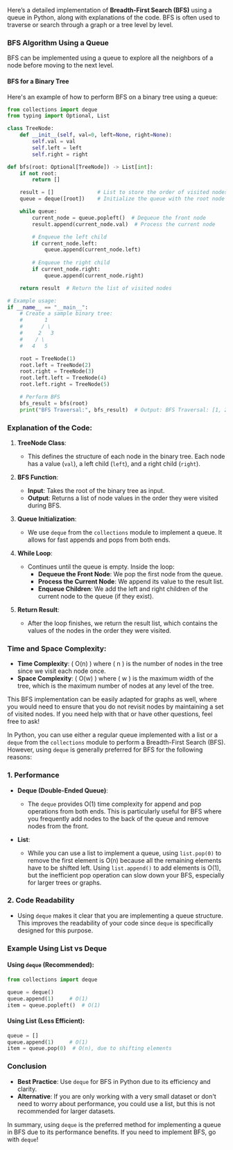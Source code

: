 
Here’s a detailed implementation of **Breadth-First Search (BFS)** using a queue in Python, along with explanations of the code. BFS is often used to traverse or search through a graph or a tree level by level.

### BFS Algorithm Using a Queue

BFS can be implemented using a queue to explore all the neighbors of a node before moving to the next level. 

#### BFS for a Binary Tree

Here's an example of how to perform BFS on a binary tree using a queue:

```python
from collections import deque
from typing import Optional, List

class TreeNode:
    def __init__(self, val=0, left=None, right=None):
        self.val = val
        self.left = left
        self.right = right

def bfs(root: Optional[TreeNode]) -> List[int]:
    if not root:
        return []

    result = []              # List to store the order of visited nodes
    queue = deque([root])    # Initialize the queue with the root node

    while queue:
        current_node = queue.popleft()  # Dequeue the front node
        result.append(current_node.val)  # Process the current node

        # Enqueue the left child
        if current_node.left:
            queue.append(current_node.left)
        
        # Enqueue the right child
        if current_node.right:
            queue.append(current_node.right)

    return result  # Return the list of visited nodes

# Example usage:
if __name__ == "__main__":
    # Create a sample binary tree:
    #       1
    #      / \
    #     2   3
    #    / \
    #   4   5

    root = TreeNode(1)
    root.left = TreeNode(2)
    root.right = TreeNode(3)
    root.left.left = TreeNode(4)
    root.left.right = TreeNode(5)

    # Perform BFS
    bfs_result = bfs(root)
    print("BFS Traversal:", bfs_result)  # Output: BFS Traversal: [1, 2, 3, 4, 5]
```

### Explanation of the Code:

1. **TreeNode Class**:
   - This defines the structure of each node in the binary tree. Each node has a value (`val`), a left child (`left`), and a right child (`right`).

2. **BFS Function**:
   - **Input**: Takes the root of the binary tree as input.
   - **Output**: Returns a list of node values in the order they were visited during BFS.

3. **Queue Initialization**:
   - We use `deque` from the `collections` module to implement a queue. It allows for fast appends and pops from both ends.

4. **While Loop**:
   - Continues until the queue is empty. Inside the loop:
     - **Dequeue the Front Node**: We pop the first node from the queue.
     - **Process the Current Node**: We append its value to the result list.
     - **Enqueue Children**: We add the left and right children of the current node to the queue (if they exist).

5. **Return Result**:
   - After the loop finishes, we return the result list, which contains the values of the nodes in the order they were visited.

### Time and Space Complexity:
- **Time Complexity**: \( O(n) \) where \( n \) is the number of nodes in the tree since we visit each node once.
- **Space Complexity**: \( O(w) \) where \( w \) is the maximum width of the tree, which is the maximum number of nodes at any level of the tree.

This BFS implementation can be easily adapted for graphs as well, where you would need to ensure that you do not revisit nodes by maintaining a set of visited nodes. If you need help with that or have other questions, feel free to ask!



In Python, you can use either a regular queue implemented with a list or a `deque` from the `collections` module to perform a Breadth-First Search (BFS). However, using `deque` is generally preferred for BFS for the following reasons:

### **1. Performance**

- **Deque (Double-Ended Queue)**:
  - The `deque` provides O(1) time complexity for append and pop operations from both ends. This is particularly useful for BFS where you frequently add nodes to the back of the queue and remove nodes from the front.
  
- **List**:
  - While you can use a list to implement a queue, using `list.pop(0)` to remove the first element is O(n) because all the remaining elements have to be shifted left. Using `list.append()` to add elements is O(1), but the inefficient pop operation can slow down your BFS, especially for larger trees or graphs.

### **2. Code Readability**

- Using `deque` makes it clear that you are implementing a queue structure. This improves the readability of your code since `deque` is specifically designed for this purpose.

### **Example Using List vs Deque**

#### Using `deque` (Recommended):
```python
from collections import deque

queue = deque()
queue.append(1)     # O(1)
item = queue.popleft()  # O(1)
```

#### Using List (Less Efficient):
```python
queue = []
queue.append(1)     # O(1)
item = queue.pop(0)  # O(n), due to shifting elements
```

### **Conclusion**

- **Best Practice**: Use `deque` for BFS in Python due to its efficiency and clarity.
- **Alternative**: If you are only working with a very small dataset or don't need to worry about performance, you could use a list, but this is not recommended for larger datasets.

In summary, using `deque` is the preferred method for implementing a queue in BFS due to its performance benefits. If you need to implement BFS, go with `deque`!

